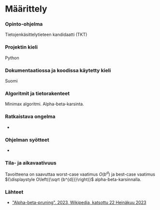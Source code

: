 # Määrittely

### Opinto-ohjelma
Tietojenkäsittelytieteen kandidaatti (TKT)

### Projektin kieli
Python

### Dokumentaatiossa ja koodissa käytetty kieli
Suomi

### Algoritmit ja tietorakenteet
Minimax algoritmi. Alpha-beta-karsinta.

### Ratkaistava ongelma
-

### Ohjelman syötteet
-

### Tila- ja aikavaativuus
Tavoitteena on saavuttaa worst-case vaatimus $O(b^d)$ ja best-case vaatimus ${\displaystyle O\left({\sqrt {b^{d}}}\right)}$ alpha-beta-karsinnalla.

### Lähteet
- ["Alpha-beta-pruning". 2023, Wikipedia, katsottu 22 Heinäkuu 2023](https://en.wikipedia.org/wiki/Alpha%E2%80%93beta_pruning)
